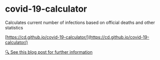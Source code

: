 # covid-19-calculator
Calculates current number of infections based on official deaths and other statistics

[https://cd.github.io/covid-19-calculator/](https://cd.github.io/covid-19-calculator/)

[🔍 See this blog post for further information](https://cd.github.io/articles/covid-19-and-the-principle-of-exponential-growth.html)
